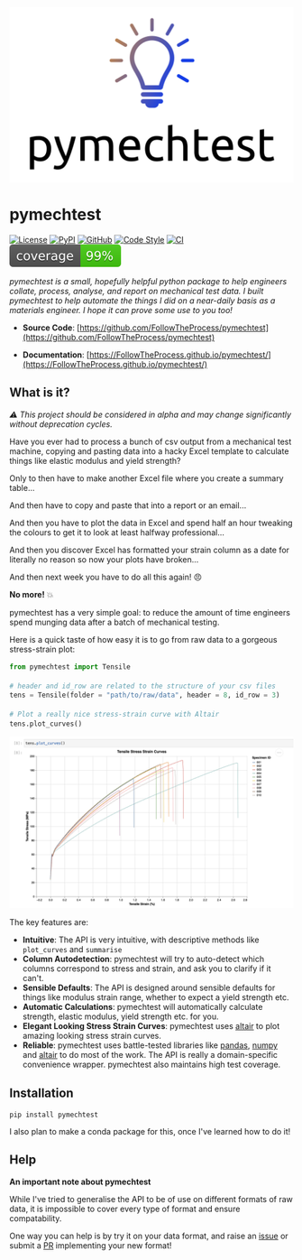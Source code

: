 <img src="docs/img/logo.png" align="center">

# pymechtest

[![License](https://img.shields.io/github/license/FollowTheProcess/pymechtest)](https://github.com/FollowTheProcess/pymechtest)
[![PyPI](https://img.shields.io/pypi/v/pymechtest.svg)](https://pypi.python.org/pypi/pymechtest)
[![GitHub](https://img.shields.io/github/v/release/FollowTheProcess/pymechtest?logo=github&sort=semver)](https://github.com/FollowTheProcess/pymechtest)
[![Code Style](https://img.shields.io/badge/code%20style-black-black)](https://github.com/FollowTheProcess/pymechtest)
[![CI](https://github.com/FollowTheProcess/pymechtest/workflows/CI/badge.svg)](https://github.com/FollowTheProcess/pymechtest/actions?query=workflow%3ACI)
[![Coverage](docs/img/coverage.svg)](https://github.com/FollowTheProcess/pymechtest)

*pymechtest is a small, hopefully helpful python package to help engineers collate, process, analyse, and report on mechanical test data. I built pymechtest to help automate the things I did on a near-daily basis as a materials engineer. I hope it can prove some use to you too!*

* **Source Code**: [https://github.com/FollowTheProcess/pymechtest](https://github.com/FollowTheProcess/pymechtest)

* **Documentation**: [https://FollowTheProcess.github.io/pymechtest/](https://FollowTheProcess.github.io/pymechtest/)

## What is it?

*:warning: This project should be considered in alpha and may change significantly without deprecation cycles.*

Have you ever had to process a bunch of csv output from a mechanical test machine, copying and pasting data into a hacky Excel template to calculate things like elastic modulus and yield strength?

Only to then have to make another Excel file where you create a summary table...

And then have to copy and paste that into a report or an email...

And then you have to plot the data in Excel and spend half an hour tweaking the colours to get it to look at least halfway professional...

And then you discover Excel has formatted your strain column as a date for literally no reason so now your plots have broken...

And then next week you have to do all this again! :angry:

**No more!** :boom:

pymechtest has a very simple goal: to reduce the amount of time engineers spend munging data after a batch of mechanical testing.

Here is a quick taste of how easy it is to go from raw data to a gorgeous stress-strain plot:

```python
from pymechtest import Tensile

# header and id_row are related to the structure of your csv files
tens = Tensile(folder = "path/to/raw/data", header = 8, id_row = 3)

# Plot a really nice stress-strain curve with Altair
tens.plot_curves()
```

![plot_curves](docs/img/plot_curves.png)

The key features are:

* **Intuitive**: The API is very intuitive, with descriptive methods like `plot_curves` and `summarise`
* **Column Autodetection**: pymechtest will try to auto-detect which columns correspond to stress and strain, and ask you to clarify if it can't.
* **Sensible Defaults**: The API is designed around sensible defaults for things like modulus strain range, whether to expect a yield strength etc.
* **Automatic Calculations**: pymechtest will automatically calculate strength, elastic modulus, yield strength etc. for you.
* **Elegant Looking Stress Strain Curves**: pymechtest uses [altair] to plot amazing looking stress strain curves.
* **Reliable**: pymechtest uses battle-tested libraries like [pandas], [numpy] and [altair] to do most of the work. The API is really a domain-specific convenience wrapper. pymechtest also maintains high test coverage.

## Installation

```shell
pip install pymechtest
```

I also plan to make a conda package for this, once I've learned how to do it!

## Help

**An important note about pymechtest**

While I've tried to generalise the API to be of use on different formats of raw data, it is impossible to cover every type of format and ensure compatability.

One way you can help is by try it on your data format, and raise an [issue] or submit a [PR] implementing your new format!

[altair]: https://altair-viz.github.io
[pandas]: https://pandas.pydata.org
[numpy]: https://numpy.org
[issue]: https://github.com/FollowTheProcess/pymechtest/issues
[PR]: https://github.com/FollowTheProcess/pymechtest/pulls

